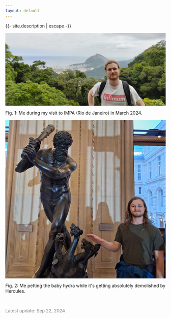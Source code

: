 ```yaml
---
layout: default
---
```


<p>{{- site.description | escape -}}</p>

<div align="center" style="overflow:hidden;">
   <img src="/assets/lookatthisdude.jpg" alt="Me in Rio" style="margin:-25% 0px -5% 0px;">
</div>

Fig. 1: Me during my visit to IMPA (Rio de Janeiro) in March 2024.


<div align="center" style="overflow:hidden;">
   <img src="/assets/hydra.jpeg" alt="Hercules, the Hydra and me" style="margin:-25% 0px -10% 0px;">
</div>

Fig. 2: Me petting the baby hydra while it's getting absolutely demolished by Hercules.

<br>

<p style="color: #828282;">Latest update: Sep 22, 2024</p>
